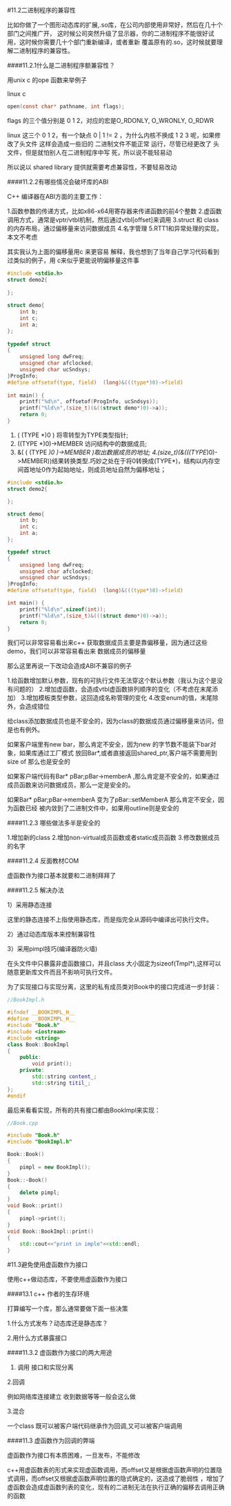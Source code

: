 #11.2二进制程序的兼容性

比如你做了一个图形动态库的扩展,.so库，在公司内部使用非常好，然后在几十个部门之间推广开，
这时候公司突然升级了显示器，你的二进制程序不能很好试用，这时候你需要几十个部门重新编译，或者重新
覆盖原有的.so，这时候就要理解二进制程序的兼容性。

####11.2.1什么是二进制程序额兼容性？

用unix c 的ope 函数来举例子

linux c 

```c
open(const char* pathname, int flags);
```

flags 的三个值分别是 0 1 2，对应的宏是O_RDONLY, O_WRONLY, O_RDWR

linux 这三个 0 1 2，有一个缺点 0 | 1 != 2 ，为什么内核不换成 1 2 3 呢，如果修改了头文件
这样会造成一些旧的 二进制文件不能正常 运行，尽管已经更改了 头文件，但是就怕别人在二进制程序中写
死，所以说不能轻易动

所以说以 shared library 提供就需要考虑兼容性，不要轻易改动

####11.2.2有哪些情况会破坏库的ABI

C++ 编译器在ABI方面的主要工作：

1.函数参数的传递方式，比如x86-x64用寄存器来传递函数的前4个整数
2.虚函数调用方式，通常是vptr/vtbl机制，然后通过vtbl[offset]来调用
3.struct 和 class 的内存布局，通过偏移量来访问数据成员
4.名字管理
5.RTT1和异常处理的实现，本文不考虑

其实我认为上面的偏移量用c 来更容易 解释，我也想到了当年自己学习代码看到过类似的例子，用
c来似乎更能说明偏移量这件事

```c
#include <stdio.h>
struct demo2{
 
};
 
struct demo{
    int b;
    int c;
    int a;
};
 
typedef struct
{
    unsigned long dwFreq;
    unsigned char afclocked;
    unsigned char ucSndsys;
}ProgInfo;
#define offsetof(type, field)  (long)&(((type*)0)->field)
 
int main() {
    printf("%d\n", offsetof(ProgInfo, ucSndsys));
    printf("%ld\n",(size_t)(&((struct demo*)0)->a));
    return 0;
}
```

1. ( (TYPE *)0 ) 将零转型为TYPE类型指针;
2. ((TYPE *)0)->MEMBER 访问结构中的数据成员;
3. &( ( (TYPE *)0 )->MEMBER )取出数据成员的地址;
4.(size_t)(&(((TYPE*)0)->MEMBER))结果转换类型.巧妙之处在于将0转换成(TYPE*)，结构以内存空间首地址0作为起始地址，则成员地址自然为偏移地址；

```c
#include <stdio.h>
struct demo2{

};

struct demo{
    int b;
    int c;
    int a;
};

typedef struct
{
    unsigned long dwFreq;
    unsigned char afclocked;
    unsigned char ucSndsys;
}ProgInfo;
#define offsetof(type, field)  (long)&(((type*)0)->field)

int main() {
    printf("%ld\n",sizeof(int));
    printf("%ld\n",(size_t)&(((struct demo*)0)->a));
    return 0;
}
```

我们可以非常容易看出来c++ 获取数据成员主要是靠偏移量，因为通过这些demo，我们可以非常容易看出来
数据成员的偏移量

那么这里再说一下改动会造成ABI不兼容的例子

1.给函数增加默认参数，现有的可执行文件无法穿这个默认参数（我认为这个是没有问题的）
2.增加虚函数，会造成vtbl虚函数排列顺序的变化（不考虑在末尾添加）
3.增加模板类型参数，这回造成名称管理的变化
4.改变enum的值，末尾除外，会造成错位

给class添加数据成员也是不安全的，因为class的数据成员通过偏移量来访问，但是也有例外。

如果客户端里有new bar，那么肯定不安全，因为new 的字节数不能装下bar对象，如果库通过工厂模式
放回Bar*,或者直接返回shared_ptr,客户端不需要用到size of 那么也是安全的

如果客户端代码有Bar* pBar;pBar->memberA ,那么肯定是不安全的，如果通过成员函数来访问数据成员，那么一定是安全的。

如果Bar* pBar;pBar->memberA 变为了pBar::setMemberA 那么肯定不安全，因为函数已经
被内敛到了二进制文件中，如果用outline则是安全的

####11.2.3 哪些做法多半是安全的

1.增加新的class
2.增加non-virtual成员函数或者static成员函数
3.修改数据成员的名字

####11.2.4 反面教材COM

虚函数作为接口基本就要和二进制拜拜了

####11.2.5 解决办法

1）采用静态连接

这里的静态连接不上指使用静态库，而是指完全从源码中编译出可执行文件。

2）通过动态库版本来控制兼容性

3）采用pimpl技巧(编译器防火墙)

在头文件中只暴露非虚函数接口，并且class 大小固定为sizeof(Tmpl*),这样可以随意更新库文件而且不影响可执行文件。

为了实现接口与实现分离，这里的私有成员类对Book中的接口完成进一步封装：

```c++
//BookImpl.h

#ifndef __BOOKIMPL_H__
#define __BOOKIMPL_H__
#include "Book.h"
#include <iostream>
#include <string>
class Book::BookImpl
{
    public:
        void print();
    private:
        std::string content_;
        std::string titil_;
};
#endif
```

最后来看看实现，所有的共有接口都由BookImpl来实现：

```c++
//Book.cpp

#include "Book.h"
#include "BookImpl.h"

Book::Book()
{
    pimpl = new BookImpl();
}
Book::~Book()
{
    delete pimpl;
}
void Book::print()
{
    pimpl->print();
}
void Book::BookImpl::print()
{
    std::cout<<"print in imple"<<std::endl;
}
```

#11.3避免使用虚函数作为接口 

使用c++做动态库，不要使用虚函数作为接口

####13.1 c++ 作者的生存环境

打算编写一个库，那么通常要做下面一些决策

1.什么方式发布？动态库还是静态库？

2.用什么方式暴露接口

####11.3.2 虚函数作为接口的两大用途

1. 调用
接口和实现分离

2.回调

例如网络库连接建立 收到数据等等一般会这么做

3.混合

一个class 既可以被客户端代码继承作为回调,又可以被客户端调用

####11.3 虚函数作为回调的弊端

虚函数作为接口有本质困难，一旦发布，不能修改

c++用虚函数表的形式来实现虚函数调用，而offset又是根据虚函数声明的位置隐式调用，而offset又根据虚函数声明位置的隐式确定的，这造成了脆弱性
，增加了虚函数会造成虚函数列表的变化，现有的二进制无法在执行正确的偏移去调用正确的函数